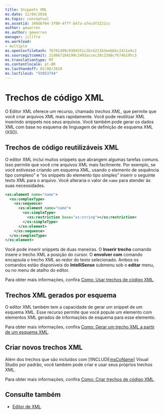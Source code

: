 ```yaml
---
title: Snippets XML
ms.date: 11/04/2016
ms.topic: conceptual
ms.assetid: 348dbf64-3f09-4fff-b47a-a7ecdf3221cc
author: gewarren
ms.author: gewarren
manager: jillfra
ms.workload:
- multiple
ms.openlocfilehash: 76701499c9304551c2bc6213b3eebbbc2421e4c2
ms.sourcegitcommit: 21d667104199c2493accec20c2388cf674b195c3
ms.translationtype: MT
ms.contentlocale: pt-BR
ms.lasthandoff: 02/08/2019
ms.locfileid: "55953744"
---
```

# <a name="xml-snippets"></a>Trechos de código XML

O Editor XML oferece um recurso, chamado *trechos XML*, que permite que você criar arquivos XML mais rapidamente. Você pode reutilizar XML inserindo snippets nos seus arquivos. Você também pode gerar os dados XML com base no esquema de linguagem de definição de esquema XML (XSD).

## <a name="reusable-xml-snippets"></a>Trechos de código reutilizáveis XML

O editor XML inclui muitos snippets que abrangem algumas tarefas comuns. Isso permite que você crie arquivos XML mais facilmente. Por exemplo, se você estivesse criando um esquema XML, usando o elemento de sequência tipo complexo” e “os snippets do elemento tipo simples” inserir o seguinte texto XML para o arquivo. Você alteraria o valor de `name` para atender às suas necessidades.

```xml
<xs:element name="name">
  <xs:complexType>
    <xs:sequence>
      <xs:element name="name">
        <xs:simpleType>
          <xs:restriction base="xs:string"></xs:restriction>
        </xs:simpleType>
      </xs:element>
    </xs:sequence>
  </xs:complexType>
</xs:element>
```

 Você pode inserir snippets de duas maneiras. O **Inserir trecho** comando insere o trecho XML a posição do cursor. O **envolver com** comando encapsula o trecho XML ao redor do texto selecionado. Ambos os comandos estão disponíveis do **IntelliSense** submenu sob o **editar** menu, ou no menu de atalho do editor.

 Para obter mais informações, confira [Como: Usar trechos de código XML](../xml-tools/how-to-use-xml-snippets.md).

## <a name="schema-generated-xml-snippets"></a>Trechos XML gerados por esquema
 O editor XML também tem a capacidade de gerar um snippet de um esquema XML. Esse recurso permite que você popule um elemento com elementos XML gerados de informações de esquema para esse elemento.

 Para obter mais informações, confira [Como: Gerar um trecho XML a partir de um esquema XML](../xml-tools/how-to-generate-an-xml-snippet-from-an-xml-schema.md).

## <a name="create-new-xml-snippets"></a>Criar novos trechos XML
 Além dos trechos que são incluídos com [!INCLUDE[msCoName](../xml-tools/includes/msconame_md.md)] Visual Studio por padrão, você também pode criar e usar seus próprios trechos XML.

 Para obter mais informações, confira [Como: Criar trechos de código XML](../xml-tools/how-to-create-xml-snippets.md).

## <a name="see-also"></a>Consulte também

- [Editor de XML](../xml-tools/xml-editor.md)